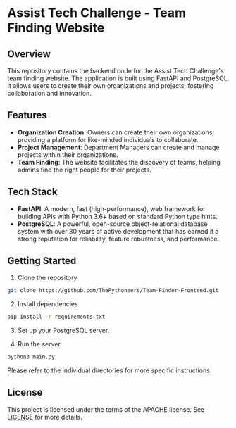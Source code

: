 # Assist Tech Challenge - Team Finding Website

## Overview
This repository contains the backend code for the Assist Tech Challenge's team finding website. The application is built using FastAPI and PostgreSQL. It allows users to create their own organizations and projects, fostering collaboration and innovation.

## Features
- **Organization Creation**: Owners can create their own organizations, providing a platform for like-minded individuals to collaborate.
- **Project Management**: Department Managers can create and manage projects within their organizations.
- **Team Finding**: The website facilitates the discovery of teams, helping admins find the right people for their projects.

## Tech Stack
- **FastAPI**: A modern, fast (high-performance), web framework for building APIs with Python 3.6+ based on standard Python type hints.
- **PostgreSQL**: A powerful, open-source object-relational database system with over 30 years of active development that has earned it a strong reputation for reliability, feature robustness, and performance.

## Getting Started
1. Clone the repository
```bash
git clone https://github.com/ThePythoneers/Team-Finder-Frontend.git
```
2. Install dependencies
```bash
pip install -r requirements.txt
```
3. Set up your PostgreSQL server.

4. Run the server
```bash
python3 main.py
```
Please refer to the individual directories for more specific instructions.

## License
This project is licensed under the terms of the APACHE license. See [LICENSE](LICENSE) for more details.

